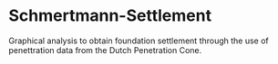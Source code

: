 # Schmertmann-Settlement
Graphical analysis to obtain foundation settlement through the use of penettration data from the Dutch Penetration Cone.


